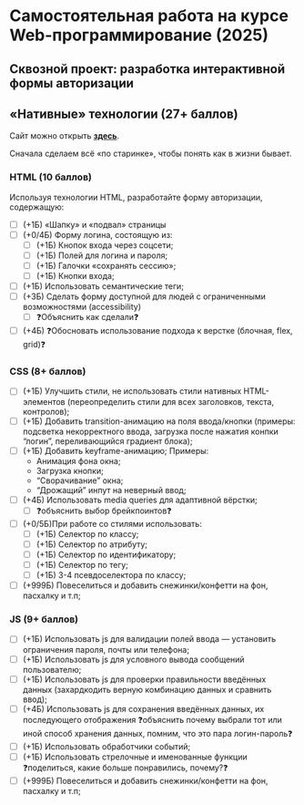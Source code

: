 # Самостоятельная работа на курсе Web-программирование (2025)
## Сквозной проект: разработка интерактивной формы авторизации
## «Нативные» технологии (27+ баллов)
Сайт можно открыть [**здесь**](native/index.html "пипипупу").

Сначала сделаем всё «по старинке», чтобы понять как в жизни бывает.
### HTML (10 баллов)
Используя технологии HTML, разработайте форму авторизации, содержащую:
- [ ] (+1Б) «Шапку» и «подвал» страницы
- [ ] (+0/4Б) Форму логина, состоящую из: 
    - [ ] (+1Б) Кнопок входа через соцсети;
    - [ ] (+1Б) Полей для логина и пароля;
    - [ ] (+1Б) Галочки «сохранять сессию»;
    - [ ] (+1Б) Кнопки входа;
- [ ] (+1Б) Использовать семантические теги;
- [ ] (+3Б) Сделать форму доступной для людей с ограниченными возможностями (accessibility)
    - [ ] ❓Объяснить как сделали❓
- [ ] (+4Б) ❓Обосновать использование подхода к верстке (блочная, flex, grid)❓

### CSS (8+ баллов)
- [ ] (+1Б) Улучшить стили, не использовать стили нативных HTML-элементов (переопределить стили для всех заголовков, текста, контролов);
- [ ] (+1Б) Добавить transition-анимацию на поля ввода/кнопки (примеры: подсветка некорректного ввода, загрузка после нажатия конпки “логин”, переливающийся градиент блока);
- [ ] (+1Б) Добавить keyframe-анимацию; Примеры:
    - Анимация фона окна;
    - Загрузка кнопки;
    - “Сворачивание” окна;
    - “Дрожащий” инпут на неверный ввод;
- [ ]  (+4Б) Использовать media queries для адаптивной вёрстки;
    - [ ] ❓объяснить выбор брейкпоинтов❓
- [ ]  (+0/5Б)При работе со стилями использовать:
    - [ ] (+1Б) Селектор по классу;
    - [ ] (+1Б) Селектор по атрибуту;
    - [ ] (+1Б) Селектор по идентификатору;
    - [ ] (+1Б) Селектор по тегу;
    - [ ] (+1Б) 3-4 псевдоселектора по классу;
- [ ] (+999Б) Повеселиться и добавить снежинки/конфетти на фон, пасхалку и т.п;

### JS (9+ баллов)
- [ ] (+1Б) Использовать js для валидации полей ввода — установить ограничения пароля, почты или телефона;
- [ ] (+1Б) Использовать js для условного вывода сообщений пользователю;
- [ ] (+1Б) Использовать js для проверки правильности введённых данных (захардкодить верную комбинацию данных и сравнить ввод);
- [ ]  (+4Б) Использовать js для сохранения введённых данных, их последующего отображения  ❓объяснить почему выбрали тот или иной способ хранения данных, помним, что это пара логин-пароль❓
- [ ] (+1Б) Использовать обработчики событий;
- [ ] (+1Б) Использовать стрелочные и именованные функции ❓поделиться, какие больше понравились, почему?❓
- [ ]  (+999Б) Повеселиться и добавить снежинки/конфетти на фон, пасхалку и т.п;
